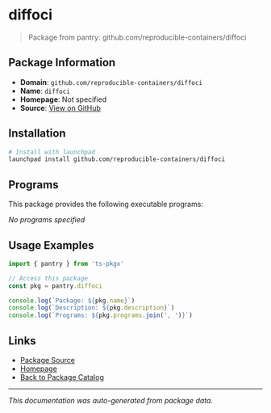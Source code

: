 # diffoci

> Package from pantry: github.com/reproducible-containers/diffoci

## Package Information

- **Domain**: `github.com/reproducible-containers/diffoci`
- **Name**: `diffoci`
- **Homepage**: Not specified
- **Source**: [View on GitHub](https://github.com/pkgxdev/pantry/tree/main/projects/github.com/reproducible-containers/diffoci/package.yml)

## Installation

```bash
# Install with launchpad
launchpad install github.com/reproducible-containers/diffoci
```

## Programs

This package provides the following executable programs:

*No programs specified*

## Usage Examples

```typescript
import { pantry } from 'ts-pkgx'

// Access this package
const pkg = pantry.diffoci

console.log(`Package: ${pkg.name}`)
console.log(`Description: ${pkg.description}`)
console.log(`Programs: ${pkg.programs.join(', ')}`)
```

## Links

- [Package Source](https://github.com/pkgxdev/pantry/tree/main/projects/github.com/reproducible-containers/diffoci/package.yml)
- [Homepage](#)
- [Back to Package Catalog](../../../package-catalog.md)

---

*This documentation was auto-generated from package data.*
